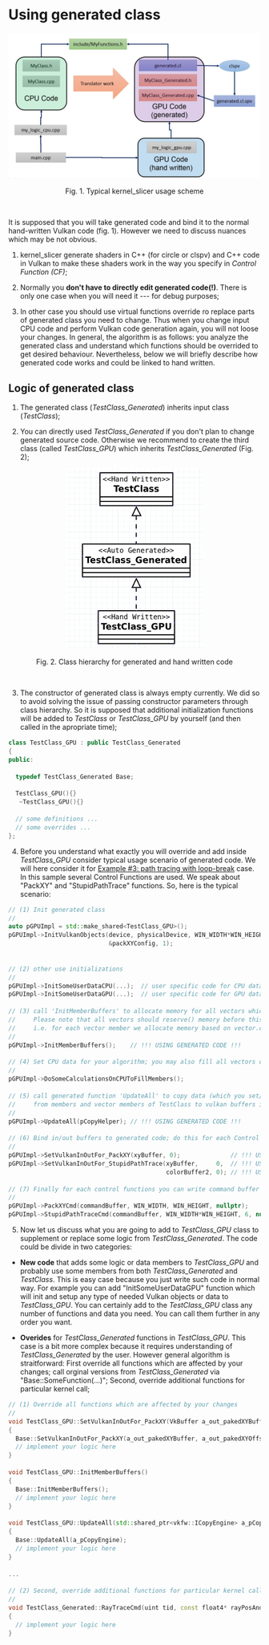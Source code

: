 # Using generated class 

<p align = "center"><img src="../images/concept.jpg" width = "858"></p>
<p align = "center">Fig. 1. Typical kernel_slicer usage scheme</p><BR>

It is supposed that you will take generated code and bind it to the normal hand-written Vulkan code (fig. 1). However we need to discuss nuances which may be not obvious.

1. kernel_slicer generate shaders in C++ (for circle or clspv) and C++ code in Vulkan to make these shaders work in the way you specify in *Control Function (CF)*;

2. Normally you **don't have to directly edit generated code(!)**. There is only one case when you will need it --- for debug purposes;

3. In other case you should use virtual functions override ro replace parts of generated class you need to change. Thus when you change input CPU code and perform Vulkan code generation again, you will not loose your changes. In general, the algorithm is as follows: you analyze the generated class and understand which functions should be overrided to get desired behaviour. Nevertheless, below we will briefly describe how generated code works and could be linked to hand written.


## Logic of generated class

1. The generated class (*TestClass_Generated*) inherits input class (*TestClass*);

2. You can directly used *TestClass_Generated* if you don't plan to change generated source code. Otherwise we recommend to create the third class (called *TestClass_GPU*) which inherits *TestClass_Generated* (Fig. 2);

<p align = "center"><img src="images/class_hierarchy.png" width = "271"></p>
<p align = "center">Fig. 2. Class hierarchy for generated and hand written code </p><BR>

3. The constructor of generated class is always empty currently. We did so to avoid solving the issue of passing constructor parameters through class hierarchy. So it is supposed that additional initialization functions will be added to *TestClass* or *TestClass_GPU* by yourself (and then called in the apropriate time);

```cpp
class TestClass_GPU : public TestClass_Generated
{
public:

  typedef TestClass_Generated Base;

  TestClass_GPU(){}  
   ~TestClass_GPU(){}
   
  // some definitions ...
  // some overrides ...
};
```

4. Before you understand what exactly you will override and add inside *TestClass_GPU* consider typical usage scenario of generated code. We will here consider it for [Example #3: path tracing with loop-break](README_ex03.md) case. In this sample several Control Functions are used. We speak about "PackXY" and "StupidPathTrace" functions. So, here is the typical scenario:

```cpp
// (1) Init generated class
//
auto pGPUImpl = std::make_shared<TestClass_GPU>();                                   // create 'TestClass_GPU' object
pGPUImpl->InitVulkanObjects(device, physicalDevice, WIN_WIDTH*WIN_HEIGHT, 256, 1, 1, // init vulkan objects, max thread number (WIN_WIDTH*WIN_HEIGHT) and default work group size (256, 1, 1)
                            &packXYConfig, 1);                                       // if some kernels need different work group size, you can set it via exception list here. 
                                                                                     // In our example this is "kernel_PackXY" need different work group size; 
                                                                                     // please don't confuse "kernel_PackXY" with "PackXY".
// (2) other use initializations
//
pGPUImpl->InitSomeUserDataCPU(...);  // user specific code for CPU data in TestClass
pGPUImpl->InitSomeUserDataGPU(...);  // user specific code for GPU data in TestClass_GPU

// (3) call 'InitMemberBuffers' to allocate memory for all vectors which became buffers. 
//     Please note that all vectors should reserve() memory before this call in user fucntions like "InitSomeUserData";
//     i.e. for each vector member we allocate memory based on vector.capacity() number, not vector.size()!
//
pGPUImpl->InitMemberBuffers();    // !!! USING GENERATED CODE !!!

// (4) Set CPU data for your algorithm; you may also fill all vectors on this step.
//
pGPUImpl->DoSomeCalculationsOnCPUToFillMembers();

// (5) call generated function 'UpdateAll' to copy data (which you set/fill on the previous step) 
//     from members and vector members of TestClass to vulkan buffers in TestClass_Generated/TestClass_GPU
//
pGPUImpl->UpdateAll(pCopyHelper); // !!! USING GENERATED CODE !!! 

// (6) Bind in/out buffers to generated code; do this for each Control Function (in this example "PackXY" and "StupidPathTrace")
//
pGPUImpl->SetVulkanInOutFor_PackXY(xyBuffer, 0);              // !!! USING GENERATED CODE !!! 
pGPUImpl->SetVulkanInOutFor_StupidPathTrace(xyBuffer,     0,  // !!! USING GENERATED CODE !!!
                                            colorBuffer2, 0); // !!! USING GENERATED CODE !!!

// (7) Finally for each control functions you can write command buffer which execute generated logic;
//
pGPUImpl->PackXYCmd(commandBuffer, WIN_WIDTH, WIN_HEIGHT, nullptr);                      // !!! USING GENERATED CODE for "PackXY"          : PackXY(WIN_WIDTH,WIN_WIDTH)
pGPUImpl->StupidPathTraceCmd(commandBuffer, WIN_WIDTH*WIN_HEIGHT, 6, nullptr, nullptr);  // !!! USING GENERATED CODE for "StupidPathTrace" : StupidPathTrace(WIN_WIDTH*WIN_HEIGHT, 6)
```

5. Now let us discuss what you are going to add to *TestClass_GPU* class to supplement or replace some logic from *TestClass_Generated*. The code could be divide in two categories:

* **New code** that adds some logic or data members to *TestClass_GPU* and probably use some members from both *TestClass_Generated* and *TestClass*. This is easy case because you just write such code in normal way. For example you can add "InitSomeUserDataGPU" function which will init and setup any type of needed Vulkan objects or data to *TestClass_GPU*. You can certainly add to the *TestClass_GPU* class any number of functions and data you need. You can call them further in any order you want.  

* **Overides** for *TestClass_Generated* functions in *TestClass_GPU*. This case is a bit more complex because it requires understanding of *TestClass_Generated* by the user. However general algorithm is straitforward: First override all functions which are affected by your changes; call orginal versions from *TestClass_Generated* via "Base::SomeFunction(...)"; Second, override additional functions for particular kernel call;


```cpp
// (1) Override all functions which are affected by your changes
//
void TestClass_GPU::SetVulkanInOutFor_PackXY(VkBuffer a_out_pakedXYBuffer, size_t a_out_pakedXYOffset, uint32_t dummyArgument = 0)
{
  Base::SetVulkanInOutFor_PackXY(a_out_pakedXYBuffer, a_out_pakedXYOffset, dummyArgument);
  // implement your logic here
}

void TestClass_GPU::InitMemberBuffers()
{
  Base::InitMemberBuffers();
  // implement your logic here
}

void TestClass_GPU::UpdateAll(std::shared_ptr<vkfw::ICopyEngine> a_pCopyEngine)
{
  Base::UpdateAll(a_pCopyEngine);
  // implement your logic here
}

...

// (2) Second, override additional functions for particular kernel call
//
void TestClass_Generated::RayTraceCmd(uint tid, const float4* rayPosAndNear, float4* rayDirAndFar, Lite_Hit* out_hit)
{
  // implement your logic here  
}

```